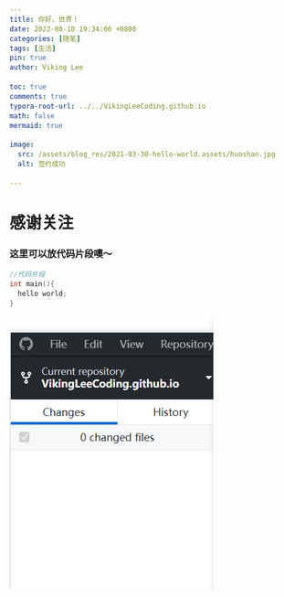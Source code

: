 ```yaml
---
title: 你好，世界！
date: 2022-08-10 19:34:00 +0800
categories: [随笔]
tags: [生活]
pin: true
author: Viking Lee

toc: true
comments: true
typora-root-url: ../../VikingLeeCoding.github.io
math: false
mermaid: true

image:
  src: /assets/blog_res/2021-03-30-hello-world.assets/huoshan.jpg
  alt: 签约成功

---
```


# 感谢关注

### 这里可以放代码片段噢～

```c++
//代码片段
int main(){
  hello world;
}
```

![image-20220810190554850](/assets/blog_res/2022-08-10-first.assets/image-20220810190554850.png)